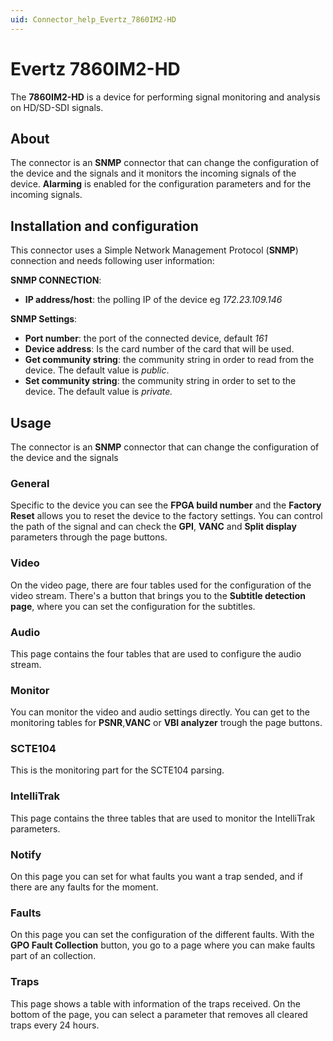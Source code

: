 ```yaml
---
uid: Connector_help_Evertz_7860IM2-HD
---
```


# Evertz 7860IM2-HD

The **7860IM2-HD** is a device for performing signal monitoring and analysis on HD/SD-SDI signals.

## About

The connector is an **SNMP** connector that can change the configuration of the device and the signals
and it monitors the incoming signals of the device. **Alarming** is enabled for the configuration parameters and for the incoming signals.

## Installation and configuration

This connector uses a Simple Network Management Protocol (**SNMP**) connection and needs following user information:

**SNMP CONNECTION**:

- **IP address/host**: the polling IP of the device eg *172.23.109.146*

**SNMP Settings**:

- **Port number**: the port of the connected device, default *161*
- **Device address**: Is the card number of the card that will be used.
- **Get community string**: the community string in order to read from the device. The default value is *public*.
- **Set community string**: the community string in order to set to the device. The default value is *private.*

## Usage

The connector is an **SNMP** connector that can change the configuration of the device and the signals

### General

Specific to the device you can see the **FPGA build number** and the **Factory Reset** allows you to reset the device to the factory settings.
You can control the path of the signal and can check the **GPI**, **VANC** and **Split display** parameters through the page buttons.

### Video

On the video page, there are four tables used for the configuration of the video stream.
There's a button that brings you to the **Subtitle detection page**, where you can set the configuration for the subtitles.

### Audio

This page contains the four tables that are used to configure the audio stream.

### Monitor

You can monitor the video and audio settings directly. You can get to the monitoring tables for **PSNR**,**VANC** or **VBI analyzer** trough the page buttons.

### SCTE104

This is the monitoring part for the SCTE104 parsing.

### IntelliTrak

This page contains the three tables that are used to monitor the IntelliTrak parameters.

### Notify

On this page you can set for what faults you want a trap sended, and if there are any faults for the moment.

### Faults

On this page you can set the configuration of the different faults. With the **GPO Fault Collection** button, you go to a page where you can make faults part of an collection.

### Traps

This page shows a table with information of the traps received. On the bottom of the page, you can select a parameter that removes all cleared traps every 24 hours.

